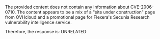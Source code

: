 The provided content does not contain any information about CVE-2006-0710. The content appears to be a mix of a "site under construction" page from OVHcloud and a promotional page for Flexera's Secunia Research vulnerability intelligence service.

Therefore, the response is: UNRELATED